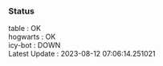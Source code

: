 ### Status


table : OK  
hogwarts : OK  
icy-bot : DOWN  
Latest Update : 2023-08-12 07:06:14.251021

